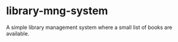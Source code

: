 # library-mng-system
A simple library management system where a small list of books are available. 
